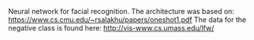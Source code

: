 
Neural network for facial recognition. The architecture was based on: https://www.cs.cmu.edu/~rsalakhu/papers/oneshot1.pdf
The data for the negative class is found here: http://vis-www.cs.umass.edu/lfw/
